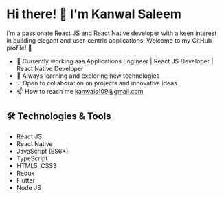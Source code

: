 # Hi there! 👋 I'm Kanwal Saleem

I'm a passionate React JS and React Native developer with a keen interest in building elegant and user-centric applications. Welcome to my GitHub profile! 🚀

- 🚀 Currently working aas Applications Engineer | React JS Developer | React Native Developer
- 🌱 Always learning and exploring new technologies
- 💡 Open to collaboration on projects and innovative ideas
- 📫 How to reach me kanwals109@gmail.com 

## 🛠️ Technologies & Tools

- React JS
- React Native
- JavaScript (ES6+)
- TypeScript
- HTML5, CSS3
- Redux
- Flutter
- Node JS

